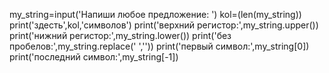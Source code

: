 my_string=input('Напиши любое предложение: ')
kol=(len(my_string))
print('здесть',kol,'символов')
print('верхний регистор:',my_string.upper())
print('нижний регистор:',my_string.lower())
print('без пробелов:',my_string.replace(' ',''))
print('первый символ:',my_string[0])
print('последний символ:',my_string[-1])
